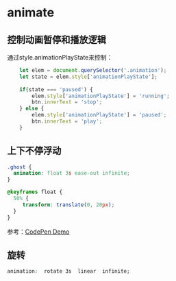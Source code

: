 # animate

## 控制动画暂停和播放逻辑

通过style.animationPlayState来控制：

``` js
    let elem = document.querySelector('.animation');
	let state = elem.style['animationPlayState'];
	  
	if(state === 'paused') {
	    elem.style['animationPlayState'] = 'running';
	    btn.innerText = 'stop';
	} else {
	    elem.style['animationPlayState'] = 'paused';
	    btn.innerText = 'play';
	}

```

## 上下不停浮动

``` css
.ghost {
  animation: float 3s ease-out infinite;
}

@keyframes float {
  50% {
     transform: translate(0, 20px);
  }
}
```

参考：[CodePen Demo](https://cdpn.io/cpe/boomboom/index.html?key=index.html-c89a83db-5399-8f3c-c7d0-d68c432e4e6c)

## 旋转

``` css
animation:  rotate 3s  linear  infinite;
```